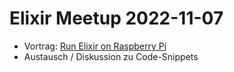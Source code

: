 # Elixir Meetup 2022-11-07

- Vortrag: [Run Elixir on Raspberry Pi](https://github.com/Elixir-Meetup-Rostock/deploy-elixir-raspberry-pi)
- Austausch / Diskussion zu Code-Snippets
